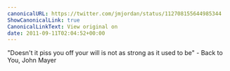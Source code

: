 ```yaml
---
canonicalURL: https://twitter.com/jmjordan/status/112708155644985344
ShowCanonicalLink: true
CanonicalLinkText: View original on
date: 2011-09-11T02:04:52+00:00
---
```

"Doesn't it piss you off your will is not as strong as it used to be" - Back to You, John Mayer